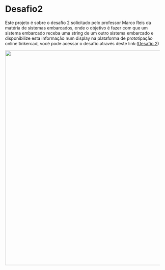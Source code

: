 # Desafio2

Este projeto é sobre o desafio 2 solicitado pelo professor Marco Reis da matéria de sistemas embarcados, onde o objetivo é fazer com que um sistema embarcado receba uma string de um outro sistema embarcado e disponibilize esta informação num display na plataforma de prototipação online tinkercad, você pode acessar o desafio através deste link:([Desafio 2](https://www.tinkercad.com/things/dUXJMj251ID?sharecode=-exGDfLT-hP78w6Nusk_aeMwdK99vlaAATXE7Su7g3Q))  

<div align="center">
  
<img src="https://user-images.githubusercontent.com/93741675/169942047-e0e3b90f-8d28-4312-996a-bbd416109f7a.png" width="700px" />
  
</div>

